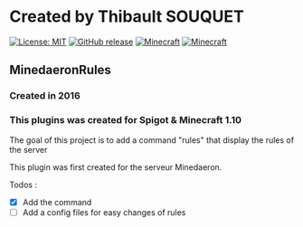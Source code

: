 # Created by Thibault SOUQUET
[![License: MIT](https://img.shields.io/badge/License-MIT-yellow.svg)](https://opensource.org/licenses/MIT)
[![GitHub release](https://img.shields.io/github/release/Falcort/Minecraft-MinedaeronRules.svg?maxAge=2592000)](https://github.com/Falcort/Minecraft-MinedaeronRules/releases)
[![Minecraft](https://img.shields.io/badge/Minecraft-1.10-brightgreen.svg)]()
[![Minecraft](https://img.shields.io/badge/Minecraft-1.12-red.svg)]()

## MinedaeronRules

### Created in 2016

### This plugins was created for Spigot & Minecraft 1.10

The goal of this project is to add a command "rules" that display the rules of the server

This plugin was first created for the serveur Minedaeron.

Todos :
- [X] Add the command
- [ ] Add a config files for easy changes of rules
